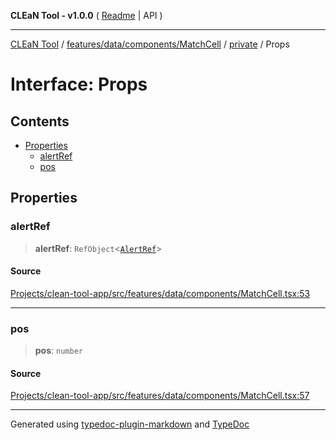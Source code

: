 **CLEaN Tool - v1.0.0** ( [Readme](../../../../../../README.md) \| API )

***

[CLEaN Tool](../../../../../../modules.md) / [features/data/components/MatchCell](../../README.md) / [private](../README.md) / Props

# Interface: Props

## Contents

- [Properties](Props.md#properties)
  - [alertRef](Props.md#alertref)
  - [pos](Props.md#pos)

## Properties

### alertRef

> **alertRef**: `RefObject`\<[`AlertRef`](../../../../../../components/AlertDialog/interfaces/AlertRef.md)\>

#### Source

[Projects/clean-tool-app/src/features/data/components/MatchCell.tsx:53](https://github.com/yuckyh/clean-tool-app/)

***

### pos

> **pos**: `number`

#### Source

[Projects/clean-tool-app/src/features/data/components/MatchCell.tsx:57](https://github.com/yuckyh/clean-tool-app/)

***

Generated using [typedoc-plugin-markdown](https://www.npmjs.com/package/typedoc-plugin-markdown) and [TypeDoc](https://typedoc.org/)
